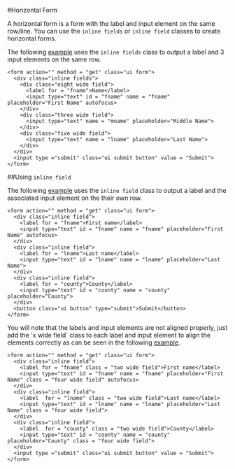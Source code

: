 
#Horizontal Form

A horizontal form is a form with the label and input element on the same row/line. You can use the `inline fields` or `inline field` classes to create horizontal forms. 

The following <a href="archives/Class Htmls/ex4.html" target = "_blank">example</a> uses the `inline fields` class to output a label and 3 input elements on the same row.

~~~
<form action="" method = "get" class="ui form">
  <div class="inline fields">
    <div class="eight wide field">
      <label for = "fname">Name</label>
      <input type="text" id = "fname" name = "fname" placeholder="First Name" autofocus>
    </div>
    <div class="three wide field">
      <input type="text" name = "mname" placeholder="Middle Name">
    </div>
    <div class="five wide field">
      <input type="text" name = "lname" placeholder="Last Name">
    </div>
  </div>
  <input type ="submit" class="ui submit button" value = "Submit">
</form>
~~~

##Using `inline field`

The following <a href="archives/Class Htmls/ex5.html" target = "_blank">example</a> uses the `inline field` class to output a label and the associated 
input element on the their own row.

~~~
<form action="" method = "get" class="ui form">
  <div class="inline field">
    <label for = "fname">First name</label>
    <input type="text" id = "fname" name = "fname" placeholder="First Name" autofocus>
  </div>
  <div class="inline field">
    <label for = "lname">Last name</label>
    <input type="text" id = "lname" name = "lname" placeholder="Last Name">
  </div>
  <div class="inline field">
    <label for = "county">County</label>
    <input type="text" id = "county" name = "county" placeholder="County">
  </div>
  <button class="ui button" type="submit">Submit</button>
</form>
~~~

You will note that the labels and input elements are not aligned properly, just add the 'x wide field` class to each label and input element to align the elements correctly
as can be seen in the following <a href="archives/Class Htmls/ex6.html" target = "_blank">example</a>.

~~~
<form action="" method = "get" class="ui form">
  <div class="inline field">
    <label for = "fname" class = "two wide field">First name</label>
    <input type="text" id = "fname" name = "fname" placeholder="First Name" class = "four wide field" autofocus>
  </div>
  <div class="inline field">
    <label  for = "lname" class = "two wide field">Last name</label>
    <input type="text" id = "lname" name = "lname" placeholder="Last Name" class = "four wide field">
  </div>
  <div class="inline field">
    <label  for = "county" class = "two wide field">County</label>
    <input type="text" id = "county" name = "county" placeholder="County" class = "four wide field">
  </div>
  <input type ="submit" class="ui submit button" value = "Submit">
</form>
~~~

